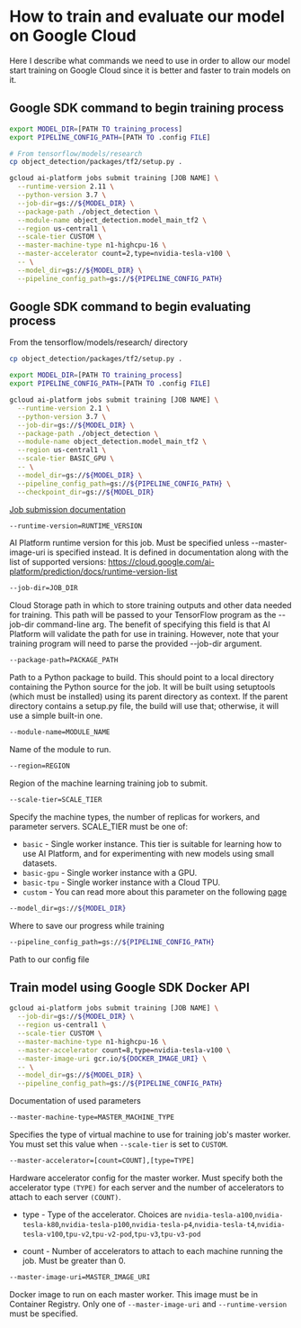 # How to train and evaluate our model on Google Cloud

Here I describe what commands we need to use in order to allow our model start training on Google Cloud since it is better and faster to train models on it.

## Google SDK command to begin training process

```sh
export MODEL_DIR=[PATH TO training_process]
export PIPELINE_CONFIG_PATH=[PATH TO .config FILE]
```

```sh
# From tensorflow/models/research
cp object_detection/packages/tf2/setup.py .

gcloud ai-platform jobs submit training [JOB NAME] \
  --runtime-version 2.11 \
  --python-version 3.7 \
  --job-dir=gs://${MODEL_DIR} \
  --package-path ./object_detection \
  --module-name object_detection.model_main_tf2 \
  --region us-central1 \
  --scale-tier CUSTOM \
  --master-machine-type n1-highcpu-16 \
  --master-accelerator count=2,type=nvidia-tesla-v100 \
  -- \
  --model_dir=gs://${MODEL_DIR} \
  --pipeline_config_path=gs://${PIPELINE_CONFIG_PATH}
```

## Google SDK command to begin evaluating process

From the tensorflow/models/research/ directory

```sh
cp object_detection/packages/tf2/setup.py .
```

```sh
export MODEL_DIR=[PATH TO training_process]
export PIPELINE_CONFIG_PATH=[PATH TO .config FILE]

gcloud ai-platform jobs submit training [JOB NAME] \
  --runtime-version 2.1 \
  --python-version 3.7 \
  --job-dir=gs://${MODEL_DIR} \
  --package-path ./object_detection \
  --module-name object_detection.model_main_tf2 \
  --region us-central1 \
  --scale-tier BASIC_GPU \
  -- \
  --model_dir=gs://${MODEL_DIR} \
  --pipeline_config_path=gs://${PIPELINE_CONFIG_PATH} \
  --checkpoint_dir=gs://${MODEL_DIR}
```

[Job submission documentation](https://cloud.google.com/sdk/gcloud/reference/ai-platform/jobs/submit)

```sh
--runtime-version=RUNTIME_VERSION
```

AI Platform runtime version for this job. Must be specified unless --master-image-uri is specified instead.
It is defined in documentation along with the list of supported versions:
https://cloud.google.com/ai-platform/prediction/docs/runtime-version-list

```sh
--job-dir=JOB_DIR
```

Cloud Storage path in which to store training outputs and other data needed for training.
This path will be passed to your TensorFlow program as the --job-dir command-line arg.
The benefit of specifying this field is that AI Platform will validate the path for use
in training. However, note that your training program will need to parse the provided --job-dir argument.

```sh
--package-path=PACKAGE_PATH
```

Path to a Python package to build. This should point to a local directory containing the Python source for the job.
It will be built using setuptools (which must be installed) using its parent directory as context.
If the parent directory contains a setup.py file, the build will use that; otherwise, it will use a simple built-in one.

```sh
--module-name=MODULE_NAME
```

Name of the module to run.

```sh
--region=REGION
```

Region of the machine learning training job to submit.

```sh
--scale-tier=SCALE_TIER
```

Specify the machine types, the number of replicas for workers, and parameter servers. SCALE_TIER must be one of:

- `basic` - Single worker instance. This tier is suitable for learning how to use AI Platform, and for experimenting with new models using small datasets.
- `basic-gpu` - Single worker instance with a GPU.
- `basic-tpu` - Single worker instance with a Cloud TPU.
- `custom` - You can read more about this parameter on the following [page](https://cloud.google.com/sdk/gcloud/reference/ai-platform/jobs/submit/training#--scale-tier)

```sh
--model_dir=gs://${MODEL_DIR}
```

Where to save our progress while training

```sh
--pipeline_config_path=gs://${PIPELINE_CONFIG_PATH}
```

Path to our config file

## Train model using Google SDK Docker API

```sh
gcloud ai-platform jobs submit training [JOB NAME] \
  --job-dir=gs://${MODEL_DIR} \
  --region us-central1 \
  --scale-tier CUSTOM \
  --master-machine-type n1-highcpu-16 \
  --master-accelerator count=8,type=nvidia-tesla-v100 \
  --master-image-uri gcr.io/${DOCKER_IMAGE_URI} \
  -- \
  --model_dir=gs://${MODEL_DIR} \
  --pipeline_config_path=gs://${PIPELINE_CONFIG_PATH}
```

Documentation of used parameters

```sh
--master-machine-type=MASTER_MACHINE_TYPE
```

Specifies the type of virtual machine to use for training job's master worker.
You must set this value when `--scale-tier` is set to `CUSTOM`.

```sh
--master-accelerator=[count=COUNT],[type=TYPE]
```

Hardware accelerator config for the master worker. Must specify both the accelerator type `(TYPE)` for each server and the number of accelerators to attach to each server `(COUNT)`.

- type - Type of the accelerator. Choices are `nvidia-tesla-a100`,`nvidia-tesla-k80`,`nvidia-tesla-p100`,`nvidia-tesla-p4`,`nvidia-tesla-t4`,`nvidia-tesla-v100`,`tpu-v2`,`tpu-v2-pod`,`tpu-v3`,`tpu-v3-pod`

- count - Number of accelerators to attach to each machine running the job. Must be greater than 0.

```sh
--master-image-uri=MASTER_IMAGE_URI
```

Docker image to run on each master worker. This image must be in Container Registry. Only one of `--master-image-uri` and `--runtime-version` must be specified.
